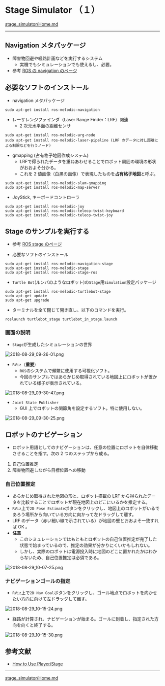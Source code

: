 # Stage Simulator （１）

[stage_simulator/Home.md](Home.md)

---

## Navigation メタパッケージ

* 障害物回避や経路計画などを実行するシステム
  * 実機でもシミュレーションでも使えるし、必要。
* 参考 [ROS の navigation のページ](http://wiki.ros.org/navigation)

## 必要なソフトのインストール

* navigation メタパッケージ

```shell
sudo apt-get install ros-melodic-navigation
```

* レーザレンジファインダ（Laser Range Finder：LRF）関連
  * 2 次元水平面の距離センサ

```shell
sudo apt-get install ros-melodic-urg-node
sudo apt-get install ros-melodic-laser-pipeline (LRF のデータに対し距離による制限などを行うノード)
```

* gmapping (占有格子地図作成システム)
  * LRFで得られたデータを重ねあわせることでロボット周囲の環境の形状がおおよそ分かる。
  * これを 2 値画像（白黒の画像）で表現したものを**占有格子地図**と呼ぶ。

```shell
sudo apt-get install ros-melodic-slam-gmapping
sudo apt-get install ros-melodic-map-server
```

* JoyStick, キーボードコントローラ

```shell
sudo apt-get install ros-melodic-joy
sudo apt-get install ros-melodic-teleop-twist-keyboard
sudo apt-get install ros-melodic-teleop-twist-joy
```

## Stage のサンプルを実行する

* 参考 [ROS stage のページ](http://wiki.ros.org/stage)

* 必要なソフトのインストール

```shell
sudo apt-get install ros-melodic-navigation-stage
sudo apt-get install ros-melodic-stage
sudo apt-get install ros-melodic-stage-ros
```

* `Turtle Bot`(ルンバのようなロボット)の`Stage`用`Simulation`設定パッケージ

```shell
sudo apt-get install ros-melodic-turtlebot-stage
sudo apt-get update
sudo apt-get upgrade
```

* ターミナルを全て閉じて開き直し、以下のコマンドを実行。

```shell
roslaunch turtlebot_stage turtlebot_in_stage.launch
```

### 画面の説明

* `Stage`が生成したシミュレーションの世界

![2018-08-29_09-26-01.png](2018-08-29_09-26-01.png)

* `RViz`（**重要**）
  * `ROS`のシステムで頻繁に使用する可視化ソフト。
  * 今回のサンプルではあらかじめ取得されている地図上にロボットが置かれている様子が表示されている。

![2018-08-29_09-30-47.png](2018-08-29_09-30-47.png)

* `Joint State Publisher`
  * GUI 上でロボットの関節角を設定するソフト。特に使用しない。

![2018-08-29_09-30-25.png](2018-08-29_09-30-25.png)

## ロボットのナビゲーション

* ロボット用語としてのナビゲーションは、任意の位置にロボットを自律移動させることを指す。次の 2 つのステップから成る。

1. 自己位置推定
2. 障害物回避しながら目標位置への移動

### 自己位置推定

* あらかじめ取得された地図の形と、ロボット搭載の LRF から得られたデータを比較することでロボットが現在地図上のどこにいるかを推定する。
* `RViz`上で`2D Pose Estimate`ボタンをクリックし、地図上のロボットがいるであろう場所から向いている方向に向かって左ドラッグして離す。
* LRF のデータ（赤い細い線で示されている）が地図の壁とおおよそ一致すれば OK 。
* **注意**
  * このシミュレーションではもともとロボットの自己位置推定が完了した状態で始まっているので、推定の効果が分かりにくいかもしれない。
  * しかし、実際のロボットは電源投入時に地図のどこに置かれたかはわからないため、自己位置推定は必須である。

![2018-08-29_10-07-25.png](2018-08-29_10-07-25.png)

### ナビゲーションゴールの指定

* `RViz`上で`2D Nav Goal`ボタンをクリックし、ゴール地点でロボットを向かせたい方向に向けて左ドラッグして離す。

![2018-08-29_10-15-24.png](2018-08-29_10-15-24.png)

* 経路が計算され、ナビゲーションが始まる。ゴールに到着し、指定された方向を向くと終了する。

![2018-08-29_10-15-30.png](2018-08-29_10-15-30.png)

## 参考文献

* [How to Use Player/Stage](http://player-stage-manual.readthedocs.io/en/stable/)

---

[stage_simulator/Home.md](Home.md)
